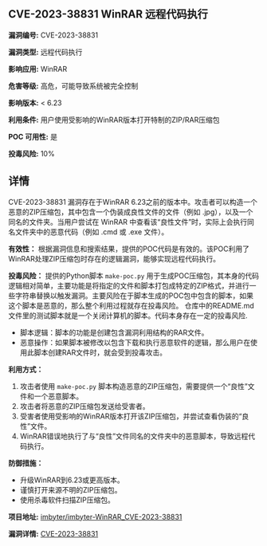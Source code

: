 ## CVE-2023-38831 WinRAR 远程代码执行

**漏洞编号:** CVE-2023-38831

**漏洞类型:** 远程代码执行

**影响应用:** WinRAR

**危害等级:** 高危，可能导致系统被完全控制

**影响版本:** < 6.23

**利用条件:** 用户使用受影响的WinRAR版本打开特制的ZIP/RAR压缩包

**POC 可用性:** 是

**投毒风险:** 10%

## 详情

CVE-2023-38831 漏洞存在于WinRAR 6.23之前的版本中。攻击者可以构造一个恶意的ZIP压缩包，其中包含一个伪装成良性文件的文件（例如 .jpg），以及一个同名的文件夹。当用户尝试在 WinRAR 中查看该“良性文件”时，实际上会执行同名文件夹中的恶意代码（例如 .cmd 或 .exe 文件）。

**有效性：**
根据漏洞信息和搜索结果，提供的POC代码是有效的。该POC利用了WinRAR处理ZIP压缩包时存在的逻辑漏洞，能够实现远程代码执行。

**投毒风险：**
提供的Python脚本 `make-poc.py` 用于生成POC压缩包，其本身的代码逻辑相对简单，主要功能是将指定的文件和脚本打包成特定的ZIP格式，并进行一些字符串替换以触发漏洞。主要风险在于脚本生成的POC包中包含的脚本，如果这个脚本是恶意的，那么整个利用过程就存在投毒风险。 仓库中的README.md文件里的测试脚本就是一个关闭计算机的脚本。代码本身存在一定的投毒风险.

*   脚本逻辑：脚本的功能是创建包含漏洞利用结构的RAR文件。
*   恶意操作：如果脚本被修改以包含下载和执行恶意软件的逻辑，那么用户在使用此脚本创建RAR文件时，就会受到投毒攻击。

**利用方式：**
1.  攻击者使用 `make-poc.py` 脚本构造恶意的ZIP压缩包，需要提供一个“良性”文件和一个恶意脚本。
2.  攻击者将恶意的ZIP压缩包发送给受害者。
3.  受害者使用受影响的WinRAR版本打开该ZIP压缩包，并尝试查看伪装的“良性”文件。
4.  WinRAR错误地执行了与“良性”文件同名的文件夹中的恶意脚本，导致远程代码执行。

**防御措施：**
*   升级WinRAR到6.23或更高版本。
*   谨慎打开来源不明的ZIP压缩包。
*   使用杀毒软件扫描ZIP压缩包。

**项目地址:** [imbyter/imbyter-WinRAR_CVE-2023-38831](https://github.com/imbyter/imbyter-WinRAR_CVE-2023-38831)

**漏洞详情:** [CVE-2023-38831](https://nvd.nist.gov/vuln/detail/CVE-2023-38831)